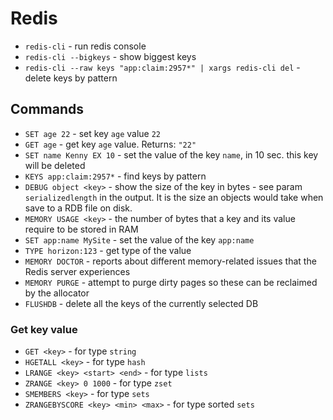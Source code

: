 # Redis

- `redis-cli` - run redis console
- `redis-cli --bigkeys` - show biggest keys
- `redis-cli --raw keys "app:claim:2957*" | xargs redis-cli del` - delete keys by pattern

## Commands

- `SET age 22` - set key `age` value `22`
- `GET age` - get key `age` value. Returns: `"22"`
- `SET name Kenny EX 10` - set the value of the key `name`, in 10 sec. this key will be deleted
- `KEYS app:claim:2957*` - find keys by pattern
- `DEBUG object <key>` - show the size of the key in bytes - see param `serializedlength` in the output. It is the size an objects would take when save to a RDB file on disk.
- `MEMORY USAGE <key>` - the number of bytes that a key and its value require to be stored in RAM
- `SET app:name MySite` - set the value of the key `app:name`
- `TYPE horizon:123` - get type of the value
- `MEMORY DOCTOR` - reports about different memory-related issues that the Redis server experiences
- `MEMORY PURGE` - attempt to purge dirty pages so these can be reclaimed by the allocator
- `FLUSHDB` - delete all the keys of the currently selected DB

### Get key value

- `GET <key>` - for type `string` 
- `HGETALL <key>` - for type `hash`
- `LRANGE <key> <start> <end>` - for type `lists` 
- `ZRANGE <key> 0 1000` - for type `zset`
- `SMEMBERS <key>` - for type `sets` 
- `ZRANGEBYSCORE <key> <min> <max>` - for type sorted `sets`
